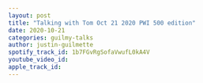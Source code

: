 ```yaml
---
layout: post
title: "Talking with Tom Oct 21 2020 PWI 500 edition"
date: 2020-10-21
categories: guilmy-talks
author: justin-guilmette
spotify_track_id: 1b7FGvRgSofaVwufL0kA4V
youtube_video_id: 
apple_track_id: 
---
```

